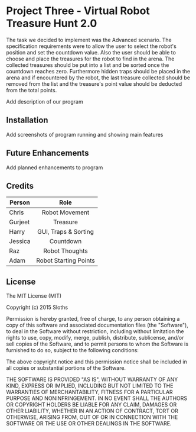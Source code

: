 # Project Three - Virtual Robot Treasure Hunt 2.0
The task we decided to implement was the Advanced scenario. The specification requirements were to allow the user to select the robot's position and set the countdown value. Also the user should be able to choose and place the treasures for the robot to find in the arena. The collected treasures should be put into a list and be sorted once the countdown reaches zero. Furthermore hidden traps should be placed in the arena and if encountered by the robot, the last treasure collected should be removed from the list and the treasure's point value should be deducted from the total points.

Add description of our program 

## Installation
 
Add screenshots of program running and showing main features
 
## Future Enhancements
 
Add planned enhancements to program
 
## Credits
 
| Person        | Role                   |
| ------------- |:----------------------:|
| Chris         | Robot Movement         |
| Gurjeet       | Treasure               |
| Harry         | GUI, Traps & Sorting   |
| Jessica       | Countdown              |
| Raz           | Robot Thoughts         |
| Adam          | Robot Starting Points  |


## License
 
The MIT License (MIT)

Copyright (c) 2015 Sloths

Permission is hereby granted, free of charge, to any person obtaining a copy
of this software and associated documentation files (the "Software"), to deal
in the Software without restriction, including without limitation the rights
to use, copy, modify, merge, publish, distribute, sublicense, and/or sell
copies of the Software, and to permit persons to whom the Software is
furnished to do so, subject to the following conditions:

The above copyright notice and this permission notice shall be included in all
copies or substantial portions of the Software.

THE SOFTWARE IS PROVIDED "AS IS", WITHOUT WARRANTY OF ANY KIND, EXPRESS OR
IMPLIED, INCLUDING BUT NOT LIMITED TO THE WARRANTIES OF MERCHANTABILITY,
FITNESS FOR A PARTICULAR PURPOSE AND NONINFRINGEMENT. IN NO EVENT SHALL THE
AUTHORS OR COPYRIGHT HOLDERS BE LIABLE FOR ANY CLAIM, DAMAGES OR OTHER
LIABILITY, WHETHER IN AN ACTION OF CONTRACT, TORT OR OTHERWISE, ARISING FROM,
OUT OF OR IN CONNECTION WITH THE SOFTWARE OR THE USE OR OTHER DEALINGS IN THE
SOFTWARE.
